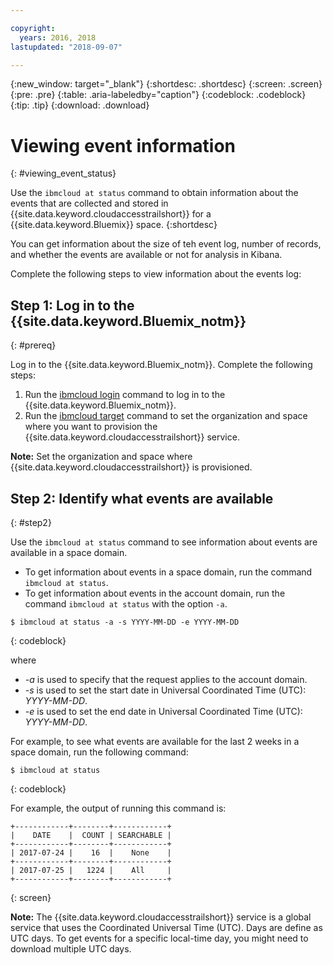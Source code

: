 ```yaml
---

copyright:
  years: 2016, 2018
lastupdated: "2018-09-07"

---
```


{:new_window: target="_blank"}
{:shortdesc: .shortdesc}
{:screen: .screen}
{:pre: .pre}
{:table: .aria-labeledby="caption"}
{:codeblock: .codeblock}
{:tip: .tip}
{:download: .download}


# Viewing event information
{: #viewing_event_status}

Use the `ibmcloud at status` command to obtain information about the events that are collected and stored in {{site.data.keyword.cloudaccesstrailshort}} for a {{site.data.keyword.Bluemix}} space.
{:shortdesc}

You can get information about the size of teh event log, number of records, and whether the events are available or not for analysis in Kibana. 

Complete the following steps to view information about the events log:

## Step 1: Log in to the {{site.data.keyword.Bluemix_notm}}
{: #prereq}

Log in to the {{site.data.keyword.Bluemix_notm}}. Complete the following steps:

1. Run the [ibmcloud login](/docs/cli/reference/ibmcloud/bx_cli.html#ibmcloud_login) command to log in to the {{site.data.keyword.Bluemix_notm}}.
2. Run the [ibmcloud target](/docs/cli/reference/ibmcloud/bx_cli.html#ibmcloud_target) command to set the organization and space where you want to provision the {{site.data.keyword.cloudaccesstrailshort}} service.

**Note:** Set the organization and space where {{site.data.keyword.cloudaccesstrailshort}} is provisioned.

## Step 2: Identify what events are available
{: #step2}

Use the `ibmcloud at status` command to see information about events are available in a space domain.

* To get information about events in a space domain, run the command `ibmcloud at status`.
* To get information about events in the account domain, run the command `ibmcloud at status` with the option `-a`.

```
$ ibmcloud at status -a -s YYYY-MM-DD -e YYYY-MM-DD 
```
{: codeblock}
    
where
    
* *-a* is used to specify that the request applies to the account domain.
* *-s* is used to set the start date in Universal Coordinated Time (UTC): *YYYY-MM-DD*.
* *-e* is used to set the end date in Universal Coordinated Time (UTC): *YYYY-MM-DD*.

For example, to see what events are available for the last 2 weeks in a space domain, run the following command:

```
$ ibmcloud at status
```
{: codeblock}
    
For example, the output of running this command is:
    
```
+------------+--------+------------+
|    DATE    |  COUNT | SEARCHABLE |
+------------+--------+------------+
| 2017-07-24 |    16  |    None    |
+------------+--------+------------+
| 2017-07-25 |   1224 |    All     |
+------------+--------+------------+
```
{: screen}

**Note:** The {{site.data.keyword.cloudaccesstrailshort}} service is a global service that uses the Coordinated Universal Time (UTC). Days are define as UTC days. To get events for a specific local-time day, you might need to download multiple UTC days.
	









